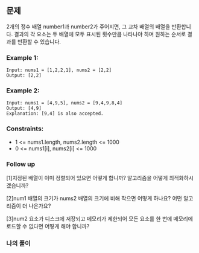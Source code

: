 ## 문제

2개의 정수 배열 number1과 number2가 주어지면, 그 교차 배열의 배열을 반환합니다. 
결과의 각 요소는 두 배열에 모두 표시된 횟수만큼 나타나야 하며 원하는 순서로 결과를 반환할 수 있습니다.

### Example 1:
```
Input: nums1 = [1,2,2,1], nums2 = [2,2]
Output: [2,2]
```

### Example 2:
```
Input: nums1 = [4,9,5], nums2 = [9,4,9,8,4]
Output: [4,9]
Explanation: [9,4] is also accepted.
```

### Constraints:

- 1 <= nums1.length, nums2.length <= 1000
- 0 <= nums1[i], nums2[i] <= 1000

### Follow up

[1]지정된 배열이 이미 정렬되어 있으면 어떻게 합니까? 알고리즘을 어떻게 최적화하시겠습니까?

[2]num1 배열의 크기가 nums2 배열의 크기에 비해 작으면 어떻게 하나요? 어떤 알고리즘이 더 나은가요?

[3]num2 요소가 디스크에 저장되고 메모리가 제한되어 모든 요소를 한 번에 메모리에 로드할 수 없다면 어떻게 해야 합니까?


### 나의 풀이

```javascript

```
